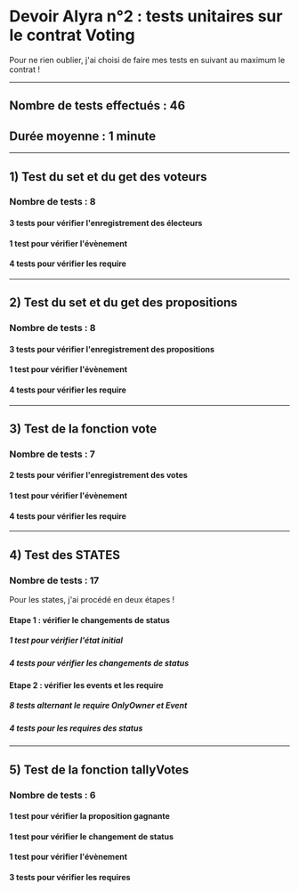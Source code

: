 # Devoir Alyra n°2 : tests unitaires sur le contrat Voting

Pour ne rien oublier, j'ai choisi de faire mes tests en suivant au maximum le contrat !

---

## Nombre de tests effectués : 46

## Durée moyenne : 1 minute

---

## 1) Test du set et du get des voteurs

### Nombre de tests : 8

#### 3 tests pour vérifier l'enregistrement des électeurs
#### 1 test pour vérifier l'évènement
#### 4 tests pour vérifier les require

---

## 2) Test du set et du get des propositions

### Nombre de tests : 8

#### 3 tests pour vérifier l'enregistrement des propositions
#### 1 test pour vérifier l'évènement
#### 4 tests pour vérifier les require

---

## 3) Test de la fonction vote

### Nombre de tests : 7

#### 2 tests pour vérifier l'enregistrement des votes
#### 1 test pour vérifier l'évènement
#### 4 tests pour vérifier les require

---

## 4) Test des STATES

### Nombre de tests : 17

Pour les states, j'ai procédé en deux étapes !

#### Etape 1 : vérifier le changements de status

##### 1 test pour vérifier l'état initial
##### 4 tests pour vérifier les changements de status

#### Etape 2 : vérifier les events et les require

##### 8 tests alternant le require OnlyOwner et Event
##### 4 tests pour les requires des status

---

## 5) Test de la fonction tallyVotes

### Nombre de tests : 6

#### 1 test pour vérifier la proposition gagnante
#### 1 test pour vérifier le changement de status
#### 1 test pour vérifier l'évènement
#### 3 tests pour vérifier les requires